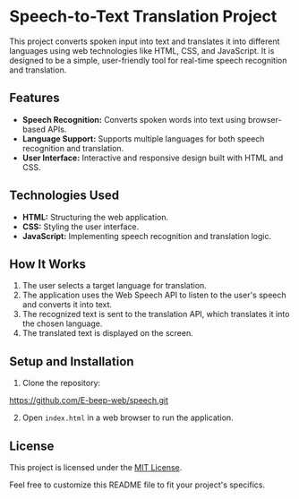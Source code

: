 
# Speech-to-Text Translation Project

This project converts spoken input into text and translates it into different languages using web technologies like HTML, CSS, and JavaScript. It is designed to be a simple, user-friendly tool for real-time speech recognition and translation.

## Features
- **Speech Recognition:** Converts spoken words into text using browser-based APIs.
- **Language Support:** Supports multiple languages for both speech recognition and translation.
- **User Interface:** Interactive and responsive design built with HTML and CSS.

## Technologies Used
- **HTML:** Structuring the web application.
- **CSS:** Styling the user interface.
- **JavaScript:** Implementing speech recognition and translation logic.

## How It Works
1. The user selects a target language for translation.
2. The application uses the Web Speech API to listen to the user's speech and converts it into text.
3. The recognized text is sent to the translation API, which translates it into the chosen language.
4. The translated text is displayed on the screen.

## Setup and Installation
1. Clone the repository:

 https://github.com/E-beep-web/speech.git

2. Open `index.html` in a web browser to run the application.


## License
This project is licensed under the [MIT License](LICENSE).

Feel free to customize this README file to fit your project's specifics.

